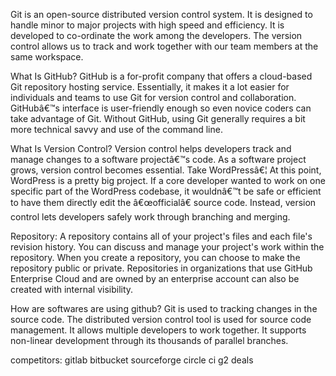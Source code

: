 Git is an open-source distributed version control system. 
It is designed to handle minor to major projects with high speed and efficiency. 
It is developed to co-ordinate the work among the developers.
The version control allows us to track and work together with our team members at the same workspace.



What Is GitHub?
GitHub is a for-profit company that offers a cloud-based Git repository hosting service.
Essentially, it makes it a lot easier for individuals and teams to use Git for version control and collaboration.
GitHubâ€™s interface is user-friendly enough so even novice coders can take advantage of Git.
Without GitHub, using Git generally requires a bit more technical savvy and use of the command line.


What Is Version Control?
Version control helps developers track and manage changes to a software projectâ€™s code.
As a software project grows, version control becomes essential. Take WordPressâ€¦
At this point, WordPress is a pretty big project.
If a core developer wanted to work on one specific part of the WordPress codebase,
it wouldnâ€™t be safe or efficient to have them directly edit the â€œofficialâ€ source code.
Instead, version control lets developers safely work through branching and merging.



Repository:
A repository contains all of your project's files and each file's revision history. 
You can discuss and manage your project's work within the repository.
When you create a repository, you can choose to make the repository public or private.
Repositories in organizations that use GitHub Enterprise Cloud and are owned by an enterprise account can also be created with internal visibility.



How are softwares are using github?
Git is used to tracking changes in the source code.
The distributed version control tool is used for source code management.
It allows multiple developers to work together.
It supports non-linear development through its thousands of parallel branches.

competitors:
gitlab
bitbucket
sourceforge
circle ci
g2 deals
